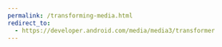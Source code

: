 ```yaml
---
permalink: /transforming-media.html
redirect_to:
  - https://developer.android.com/media/media3/transformer
---
```

